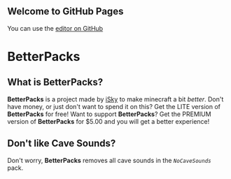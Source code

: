 ## Welcome to GitHub Pages

You can use the [editor on GitHub](https://ax0l0t1.github.io/BetterPages)

# BetterPacks

## What is BetterPacks?

**BetterPacks** is a project made by [iSky](https://twitch.tv/isky_mc) to make minecraft a bit _better_.
Don't have money, or just don't want to spend it on this? Get the LITE version of **BetterPacks** for free!
Want to support **BetterPacks**? Get the PREMIUM version of **BetterPacks** for $5.00 and you will get a better experience!

## Don't like Cave Sounds?

Don't worry, **BetterPacks** removes all cave sounds in the _`NoCaveSounds`_ pack.
